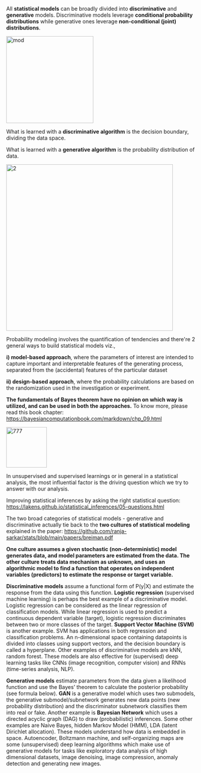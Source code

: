 
All **statistical models** can be broadly divided into **discriminative** and **generative** models. Discriminative models leverage **conditional probability distributions** while generative ones leverage **non-conditional (joint) distributions**. 

<img width="232" alt="mod" src="https://github.com/ranja-sarkar/stats/assets/101544669/64651d9a-486f-49ae-91a9-7b3749bdf42b">

What is learned with a **discriminative algorithm** is the decision boundary, dividing the data space. 

What is learned with a **generative algorithm** is the probability distribution of data. 

<img width="444" alt="2" src="https://github.com/user-attachments/assets/e1cb3a96-2102-4a12-9e78-c8969f56a5e1" />


Probability modeling involves the quantification of tendencies and there're 2 general ways to build statistical models viz., 

**i) model-based approach**, where the parameters of interest are intended to capture important and interpretable features of the generating process, separated from the (accidental) features of the particular dataset

**ii) design-based approach**, where the probability calculations are based on the randomization used in the investigation or experiment. 

**The fundamentals of Bayes theorem have no opinion on which way is utilized, and can be used in both the approaches.** To know more, please read this book chapter: https://bayesiancomputationbook.com/markdown/chp_09.html

<img width="108" alt="777" src="https://github.com/user-attachments/assets/8104de23-52a0-4716-ac39-79e3de7a6f93" />


In unsupervised and supervised learnings or in general in a statistical analysis, the most influential factor is the driving question which we try to answer with our analysis.

Improving statistical inferences by asking the right statistical question: https://lakens.github.io/statistical_inferences/05-questions.html

The two broad categories of statistical models - generative and discriminative actually tie back to the **two cultures of statistical modeling** explained in the paper:
https://github.com/ranja-sarkar/stats/blob/main/papers/breiman.pdf

**One culture assumes a given stochastic (non-deterministic) model generates data, and model parameters are estimated from the data. The other culture treats data mechanism as unknown, and uses an algorithmic model to find a function that operates on independent variables (predictors) to estimate the response or target variable.**

**Discriminative models** assume a functional form of P(y|X) and estimate the response from the data using this function. **Logistic regression** (supervised machine learning) is perhaps the best example of a discriminative model. Logistic regression can be considered as the linear regression of classification models. While linear regression is used to predict a continuous dependent variable (target), logistic regression discriminates between two or more classes of the target. **Support Vector Machine (SVM)** is another example. SVM has applications in both regression and classification problems. An n-dimensional space containing datapoints is divided into classes using support vectors, and the decision boundary is called a hyperplane. Other examples of discriminative models are kNN, random forest. These models are also effective for (supervised) deep learning tasks like CNNs (image recognition, computer vision) and RNNs (time-series analysis, NLP).  

**Generative models** estimate parameters from the data given a likelihood function and use the Bayes’ theorem to calculate the posterior probability (see formula below). **GAN** is a generative model which uses two submodels, the generative submodel/subnetwork generates new data points (new probability distribution) and the discriminator subnetwork classifies them into real or fake. Another example is **Bayesian Network** which uses a directed acyclic graph (DAG) to draw (probabilistic) inferences. Some other examples are Naive Bayes, hidden Markov Model (HMM), LDA (latent Dirichlet allocation). These models understand how data is embedded in space. Autoencoder, Boltzmann machine, and self-organizing maps are some (unsupervised) deep learning algorithms which make use of generative models for tasks like exploratory data analysis of high dimensional datasets, image denoising, image compression, anomaly detection and generating new images.

